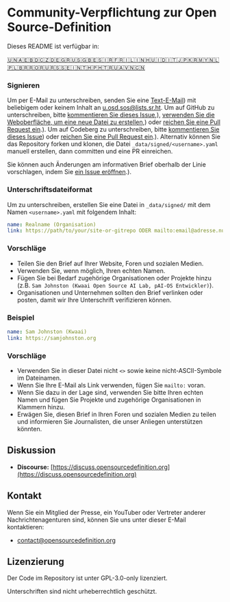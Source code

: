 # Community-Verpflichtung zur Open Source-Definition

Dieses README ist verfügbar in:
<!-- TRANSLATIONS_START -->
[🇺🇳](README.md)[🇦🇪](README-ar-AE.md)[🇧🇩](README-bn-BD.md)[🇨🇿](README-cs-CZ.md)[🇩🇪](README-de-DE.md)[🇬🇷](README-el-GR.md)[🇺🇸](README-en-US.md)[🇬🇧](README-en-GB.md)[🇪🇸](README-es-ES.md)[🇮🇷](README-fa-IR.md)[🇫🇷](README-fr-FR.md)[🇮🇱](README-he-IL.md)[🇮🇳](README-hi-IN.md)[🇭🇺](README-hu-HU.md)[🇮🇩](README-id-ID.md)[🇮🇹](README-it-IT.md)[🇯🇵](README-ja-JP.md)[🇰🇷](README-ko-KR.md)[🇲🇾](README-ms-MY.md)[🇳🇱](README-nl-NL.md)[🇵🇱](README-pl-PL.md)[🇧🇷](README-pt-BR.md)[🇷🇴](README-ro-RO.md)[🇷🇺](README-ru-RU.md)[🇷🇸](README-sr-RS.md)[🇸🇪](README-sv-SE.md)[🇮🇳](README-ta-IN.md)[🇹🇭](README-th-TH.md)[🇵🇭](README-tl-PH.md)[🇹🇷](README-tr-TR.md)[🇺🇦](README-uk-UA.md)[🇻🇳](README-vi-VN.md)[🇨🇳](README-zh-CN.md)
<!-- TRANSLATIONS_END -->

### Signieren

Um per E-Mail zu unterschreiben, senden Sie eine [Text-E-Mail](https://useplaintext.email/)) mit beliebigem oder keinem Inhalt an [u.osd.sos@lists.sr.ht](mailto:u.osd.sos@lists.sr.ht).
Um auf GitHub zu unterschreiben, bitte [kommentieren Sie dieses Issue](https://github.com/OpenSourceDefinition/sos/issues/1),), [verwenden Sie die Weboberfläche, um eine neue Datei zu erstellen](https://github.com/OpenSourceDefinition/sos/new/main/_data/signed),) oder [reichen Sie eine Pull Request ein](https://github.com/OpenSourceDefinition/sos/pulls).).
Um auf Codeberg zu unterschreiben, bitte [kommentieren Sie dieses Issue](https://codeberg.org/osd/sos/issues/1)) oder [reichen Sie eine Pull Request ein](https://codeberg.org/osd/sos/pulls).).
Alternativ können Sie das Repository forken und klonen, die Datei `_data/signed/<username>.yaml` manuell erstellen, dann committen und eine PR einreichen.

Sie können auch Änderungen am informativen Brief oberhalb der Linie vorschlagen, indem Sie [ein Issue eröffnen](https://codeberg.org/osd/sos/issues).).

### Unterschriftsdateiformat

Um zu unterschreiben, erstellen Sie eine Datei in `_data/signed/` mit dem Namen `<username>.yaml` mit folgendem Inhalt:

```yaml
name: Realname (Organisation)
link: https://path/to/your/site-or-gitrepo ODER mailto:email@adresse.null
```

### Vorschläge
- Teilen Sie den Brief auf Ihrer Website, Foren und sozialen Medien.
- Verwenden Sie, wenn möglich, Ihren echten Namen.
- Fügen Sie bei Bedarf zugehörige Organisationen oder Projekte hinzu (z.B. `Sam Johnston (Kwaai Open Source AI Lab, pAI-OS Entwickler)`).
- Organisationen und Unternehmen sollten den Brief verlinken oder posten, damit wir Ihre Unterschrift verifizieren können.

### Beispiel

```yaml
name: Sam Johnston (Kwaai)
link: https://samjohnston.org
```

### Vorschläge

- Verwenden Sie in dieser Datei nicht `<>` sowie keine nicht-ASCII-Symbole im Dateinamen.
- Wenn Sie Ihre E-Mail als Link verwenden, fügen Sie `mailto:` voran.
- Wenn Sie dazu in der Lage sind, verwenden Sie bitte Ihren echten Namen und fügen Sie Projekte und zugehörige Organisationen in Klammern hinzu.
- Erwägen Sie, diesen Brief in Ihren Foren und sozialen Medien zu teilen und informieren Sie Journalisten, die unser Anliegen unterstützen könnten.

## Diskussion

- **Discourse:** [https://discuss.opensourcedefinition.org](https://discuss.opensourcedefinition.org)

## Kontakt
Wenn Sie ein Mitglied der Presse, ein YouTuber oder Vertreter anderer Nachrichtenagenturen sind, können Sie uns unter dieser E-Mail kontaktieren:
- [contact@opensourcedefinition.org](mailto:contact@opensourcedefinition.org)

## Lizenzierung
Der Code im Repository ist unter GPL-3.0-only lizenziert.

Unterschriften sind nicht urheberrechtlich geschützt.